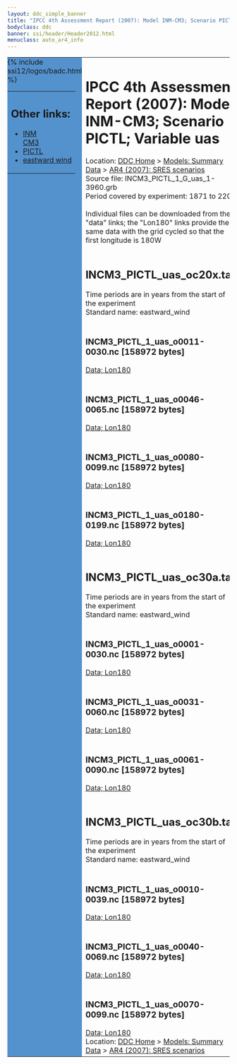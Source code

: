 ```yaml
---
layout: ddc_simple_banner
title: "IPCC 4th Assessment Report (2007): Model INM-CM3; Scenario PICTL; Variable uas"
bodyclass: ddc
banner: ssi/header/Header2012.html
menuclass: auto_ar4_info
---
```



<table width="100%" border="0" cellspacing="0" cellpadding="0" style="border-collapse: collapse;">
<tr style="margin:0;padding:0;border:0;">
<td style="margin:0;padding:0;border:0;height:1pt;width:150pt;background:#5492CD;" valign="top" >

<div id="lh-col2" class="auto_ar4_info">
<table class="menumain" bgcolor="#5492CD" cellspacing="0" width="100%" border="0">
<tr><td>
<h2> Other links:</h2>
<ul>
<li><a href="/auto/ar4/model-INM-CM3.html">INM<br/>CM3</a></li>
<li><a href="/auto/ar4/scenario-PICTL.html">PICTL</a></li>
<li><a href="/auto/ar4/var-eastward_wind.html">eastward wind</a></li>
</ul>
</td></tr>
{% include ssi12/logos/badc.html %}
</table>
</div>
</td>
<td><h1>IPCC 4th Assessment Report (2007): Model INM-CM3; Scenario PICTL; Variable uas</h1>

<!-- Breadcrumb1 -->
<div id="breadcrumb1" align="left">
Location: <a href="/index.html">DDC Home</a> > <a href="/sim/gcm_clim/">Models: Summary Data</a>
> <a href="/sim/gcm_clim/SRES_AR4/index.html">AR4 (2007): SRES scenarios</a>
</div>
<!-- End of Breadcrumb1 -->Source file: INCM3_PICTL_1_G_uas_1-3960.grb
<br/>
Period covered by experiment: 1871 to 2200<br/>
<br/>Individual files can be downloaded from the "data" links; the "Lon180" links provide the same data
         with the grid cycled so that the first longitude is 180W<br/>
<br/><h2>INCM3_PICTL_uas_oc20x.tar</h2>
Time periods are in years from the start of the experiment<br/>
Standard name: eastward_wind<br>
<br/><h3>INCM3_PICTL_1_uas_o0011-0030.nc [158972 bytes]</h3>
<a href="/cgi-bin/downl/ar4_nc/uas/INCM3_PICTL_1_uas_o0011-0030.nc">Data; </a><a href="/cgi-bin/downl/ar4_nc/uas/INCM3_PICTL_1_uas_o0011-0030.cyto180.nc"> Lon180</a><br/>
<br/><h3>INCM3_PICTL_1_uas_o0046-0065.nc [158972 bytes]</h3>
<a href="/cgi-bin/downl/ar4_nc/uas/INCM3_PICTL_1_uas_o0046-0065.nc">Data; </a><a href="/cgi-bin/downl/ar4_nc/uas/INCM3_PICTL_1_uas_o0046-0065.cyto180.nc"> Lon180</a><br/>
<br/><h3>INCM3_PICTL_1_uas_o0080-0099.nc [158972 bytes]</h3>
<a href="/cgi-bin/downl/ar4_nc/uas/INCM3_PICTL_1_uas_o0080-0099.nc">Data; </a><a href="/cgi-bin/downl/ar4_nc/uas/INCM3_PICTL_1_uas_o0080-0099.cyto180.nc"> Lon180</a><br/>
<br/><h3>INCM3_PICTL_1_uas_o0180-0199.nc [158972 bytes]</h3>
<a href="/cgi-bin/downl/ar4_nc/uas/INCM3_PICTL_1_uas_o0180-0199.nc">Data; </a><a href="/cgi-bin/downl/ar4_nc/uas/INCM3_PICTL_1_uas_o0180-0199.cyto180.nc"> Lon180</a><br/>
<br/><h2>INCM3_PICTL_uas_oc30a.tar</h2>
Time periods are in years from the start of the experiment<br/>
Standard name: eastward_wind<br>
<br/><h3>INCM3_PICTL_1_uas_o0001-0030.nc [158972 bytes]</h3>
<a href="/cgi-bin/downl/ar4_nc/uas/INCM3_PICTL_1_uas_o0001-0030.nc">Data; </a><a href="/cgi-bin/downl/ar4_nc/uas/INCM3_PICTL_1_uas_o0001-0030.cyto180.nc"> Lon180</a><br/>
<br/><h3>INCM3_PICTL_1_uas_o0031-0060.nc [158972 bytes]</h3>
<a href="/cgi-bin/downl/ar4_nc/uas/INCM3_PICTL_1_uas_o0031-0060.nc">Data; </a><a href="/cgi-bin/downl/ar4_nc/uas/INCM3_PICTL_1_uas_o0031-0060.cyto180.nc"> Lon180</a><br/>
<br/><h3>INCM3_PICTL_1_uas_o0061-0090.nc [158972 bytes]</h3>
<a href="/cgi-bin/downl/ar4_nc/uas/INCM3_PICTL_1_uas_o0061-0090.nc">Data; </a><a href="/cgi-bin/downl/ar4_nc/uas/INCM3_PICTL_1_uas_o0061-0090.cyto180.nc"> Lon180</a><br/>
<br/><h2>INCM3_PICTL_uas_oc30b.tar</h2>
Time periods are in years from the start of the experiment<br/>
Standard name: eastward_wind<br>
<br/><h3>INCM3_PICTL_1_uas_o0010-0039.nc [158972 bytes]</h3>
<a href="/cgi-bin/downl/ar4_nc/uas/INCM3_PICTL_1_uas_o0010-0039.nc">Data; </a><a href="/cgi-bin/downl/ar4_nc/uas/INCM3_PICTL_1_uas_o0010-0039.cyto180.nc"> Lon180</a><br/>
<br/><h3>INCM3_PICTL_1_uas_o0040-0069.nc [158972 bytes]</h3>
<a href="/cgi-bin/downl/ar4_nc/uas/INCM3_PICTL_1_uas_o0040-0069.nc">Data; </a><a href="/cgi-bin/downl/ar4_nc/uas/INCM3_PICTL_1_uas_o0040-0069.cyto180.nc"> Lon180</a><br/>
<br/><h3>INCM3_PICTL_1_uas_o0070-0099.nc [158972 bytes]</h3>
<a href="/cgi-bin/downl/ar4_nc/uas/INCM3_PICTL_1_uas_o0070-0099.nc">Data; </a><a href="/cgi-bin/downl/ar4_nc/uas/INCM3_PICTL_1_uas_o0070-0099.cyto180.nc"> Lon180</a><br/>
<!-- Breadcrumb2 -->
<div id="breadcrumb2" align="left">
Location: <a href="/index.html">DDC Home</a> > <a href="/sim/gcm_clim/">Models: Summary Data</a>
> <a href="/sim/gcm_clim/SRES_AR4/index.html">AR4 (2007): SRES scenarios</a>
</div>
<!-- End of Breadcrumb2 --></td></tr></table>

